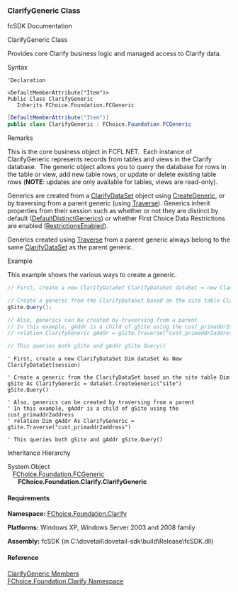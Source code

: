 ﻿### ClarifyGeneric Class                                                   

fcSDK Documentation

ClarifyGeneric Class

Provides core Clarify business logic and managed access to Clarify data.

Syntax

```vbnet
'Declaration

<DefaultMemberAttribute("Item")>
Public Class ClarifyGeneric 
   Inherits FChoice.Foundation.FCGeneric
```

```csharp
[DefaultMemberAttribute("Item")]
public class ClarifyGeneric : FChoice.Foundation.FCGeneric
``` 

Remarks

This is the core business object in FCFL.NET.  Each instance of ClarifyGeneric represents records from tables and views in the Clarify database.  The generic object allows you to query the database for rows in the table or view, add new table rows, or update or delete existing table rows (**NOTE**: updates are only available for tables, views are read-only).

Generics are created from a [ClarifyDataSet](fcSDK~FChoice.Foundation.Clarify.ClarifyDataSet.md) object using [CreateGeneric](fcSDK~FChoice.Foundation.Clarify.ClarifyDataSet~CreateGeneric.md), or by traversing from a parent generic (using [Traverse](fcSDK~FChoice.Foundation.Clarify.ClarifyGeneric~Traverse.md)). Generics inherit properties from their session such as whether or not they are distinct by default ([DefaultDistinctGenerics](fcSDK~FChoice.Foundation.FCSession~DefaultDistinctGenerics.md)) or whether First Choice Data Restrictions are enabled ([RestrictionsEnabled](fcSDK~FChoice.Foundation.FCSession~DataRestrictionsEnabled.md)).

Generics created using [Traverse](fcSDK~FChoice.Foundation.Clarify.ClarifyGeneric~Traverse.md) from a parent generic always belong to the same [ClarifyDataSet](fcSDK~FChoice.Foundation.Clarify.ClarifyDataSet.md) as the parent generic.

Example

This example shows the various ways to create a generic.

```csharp
// First, create a new ClarifyDataSet ClarifyDataSet dataSet = new ClarifyDataSet(session);

// Create a generic from the ClarifyDataSet based on the site table ClarifyGeneric gSite = dataSet.CreateGeneric("site");
gSite.Query();

// Also, generics can be created by traversing from a parent
// In this example, gAddr is a child of gSite using the cust_primaddr2address
// relation ClarifyGeneric gAddr = gSite.Traverse("cust_primaddr2address");

// This queries both gSite and gAddr gSite.Query()
```

```vbnet
' First, create a new ClarifyDataSet Dim dataSet As New ClarifyDataSet(session)

' Create a generic from the ClarifyDataSet based on the site table Dim gSite As ClarifyGeneric = dataSet.CreateGeneric("site")
gSite.Query()

' Also, generics can be created by traversing from a parent
' In this example, gAddr is a child of gSite using the cust_primaddr2address
' relation Dim gAddr As ClarifyGeneric = gSite.Traverse("cust_primaddr2address")

' This queries both gSite and gAddr gSite.Query()
```

Inheritance Hierarchy

System.Object  
   [FChoice.Foundation.FCGeneric](fcSDK~FChoice.Foundation.FCGeneric.md)  
      **FChoice.Foundation.Clarify.ClarifyGeneric**  

#### Requirements

**Namespace:** [FChoice.Foundation.Clarify](fcSDK~FChoice.Foundation.Clarify_namespace.md)

**Platforms:** Windows XP, Windows Server 2003 and 2008 family

**Assembly:** fcSDK (in C:\\dovetail\\dovetail-sdk\\build\\Release\\fcSDK.dll)

#### Reference

[ClarifyGeneric Members](fcSDK~FChoice.Foundation.Clarify.ClarifyGeneric_members.md)  
[FChoice.Foundation.Clarify Namespace](fcSDK~FChoice.Foundation.Clarify_namespace.md)